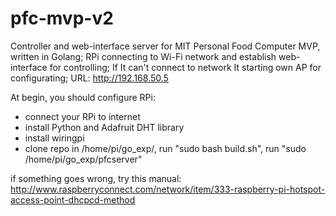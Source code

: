 # pfc-mvp-v2
Controller and web-interface server for MIT Personal Food Computer MVP, written in Golang;
RPi connecting to Wi-Fi network and establish web-interface for controlling;
If It can't connect to network It starting own AP for configurating; URL: http://192.168.50.5

At begin, you should configure RPi:
* connect your RPi to internet
* install Python and Adafruit DHT library
* install wiringpi 
* clone repo in /home/pi/go_exp/, run "sudo bash build.sh", run "sudo /home/pi/go_exp/pfcserver"

if something goes wrong, try this manual:
http://www.raspberryconnect.com/network/item/333-raspberry-pi-hotspot-access-point-dhcpcd-method